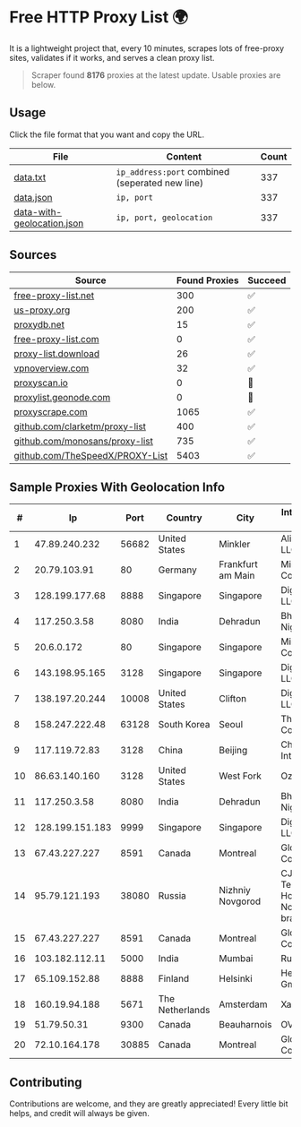 
# Free HTTP Proxy List 🌍

It is a lightweight project that, every 10 minutes, scrapes lots of free-proxy sites, validates if it works, and serves a clean proxy list.


> Scraper found **8176** proxies at the latest update. Usable proxies are below.

## Usage

Click the file format that you want and copy the URL.


|File|Content|Count|
|----|-------|-----|
|[data.txt](https://raw.githubusercontent.com/themiralay/Proxy-List-World/master/data.txt)|`ip_address:port` combined (seperated new line)|337|
|[data.json](https://raw.githubusercontent.com/themiralay/Proxy-List-World/master/data.json)|`ip, port`|337|
|[data-with-geolocation.json](https://raw.githubusercontent.com/themiralay/Proxy-List-World/master/data-with-geolocation.json)|`ip, port, geolocation`|337|

## Sources

|Source|Found Proxies|Succeed|
|------|-------------|-------|
|[free-proxy-list.net](https://free-proxy-list.net)|300|✅|
|[us-proxy.org](https://www.us-proxy.org)|200|✅|
|[proxydb.net](http://proxydb.net)|15|✅|
|[free-proxy-list.com](https://free-proxy-list.com/?page=&port=&type%5B%5D=http&type%5B%5D=https&up_time=0&search=Search)|0|✅|
|[proxy-list.download](https://www.proxy-list.download/HTTP)|26|✅|
|[vpnoverview.com](https://vpnoverview.com/privacy/anonymous-browsing/free-proxy-servers)|32|✅|
|[proxyscan.io](https://www.proxyscan.io)|0|🚫|
|[proxylist.geonode.com](https://proxylist.geonode.com/api/proxy-list?limit=300&page=1&sort_by=lastChecked&sort_type=desc&protocols=http,https)|0|🚫|
|[proxyscrape.com](https://api.proxyscrape.com/v2/?request=displayproxies&protocol=http&timeout=10000&country=all&ssl=all&anonymity=all)|1065|✅|
|[github.com/clarketm/proxy-list](https://raw.githubusercontent.com/clarketm/proxy-list/master/proxy-list-raw.txt)|400|✅|
|[github.com/monosans/proxy-list](https://raw.githubusercontent.com/monosans/proxy-list/main/proxies/http.txt)|735|✅|
|[github.com/TheSpeedX/PROXY-List](https://raw.githubusercontent.com/TheSpeedX/PROXY-List/master/http.txt)|5403|✅|


## Sample Proxies With Geolocation Info

|#|Ip|Port|Country|City|Internet Service Provider|
|-|--|----|-------|----|-------------------------|
|1|47.89.240.232|56682|United States|Minkler|Alibaba.com LLC|
|2|20.79.103.91|80|Germany|Frankfurt am Main|Microsoft Corporation|
|3|128.199.177.68|8888|Singapore|Singapore|DigitalOcean, LLC|
|4|117.250.3.58|8080|India|Dehradun|Bharat Sanchar Nigam Ltd|
|5|20.6.0.172|80|Singapore|Singapore|Microsoft Corporation|
|6|143.198.95.165|3128|Singapore|Singapore|DigitalOcean, LLC|
|7|138.197.20.244|10008|United States|Clifton|DigitalOcean, LLC|
|8|158.247.222.48|63128|South Korea|Seoul|The Constant Company, LLC|
|9|117.119.72.83|3128|China|Beijing|China Networks Inter-Exchange|
|10|86.63.140.160|3128|United States|West Fork|OzarksGo, LLC|
|11|117.250.3.58|8080|India|Dehradun|Bharat Sanchar Nigam Ltd|
|12|128.199.151.183|9999|Singapore|Singapore|DigitalOcean, LLC|
|13|67.43.227.227|8591|Canada|Montreal|GloboTech Communications|
|14|95.79.121.193|38080|Russia|Nizhniy Novgorod|CJSC "ER-Telecom Holding" Nizhny Novgorod branch|
|15|67.43.227.227|8591|Canada|Montreal|GloboTech Communications|
|16|103.182.112.11|5000|India|Mumbai|Ruhi Infotech|
|17|65.109.152.88|8888|Finland|Helsinki|Hetzner Online GmbH|
|18|160.19.94.188|5671|The Netherlands|Amsterdam|Xantho UAB|
|19|51.79.50.31|9300|Canada|Beauharnois|OVH SAS|
|20|72.10.164.178|30885|Canada|Montreal|GloboTech Communications|



## Contributing

Contributions are welcome, and they are greatly appreciated! Every
little bit helps, and credit will always be given.

